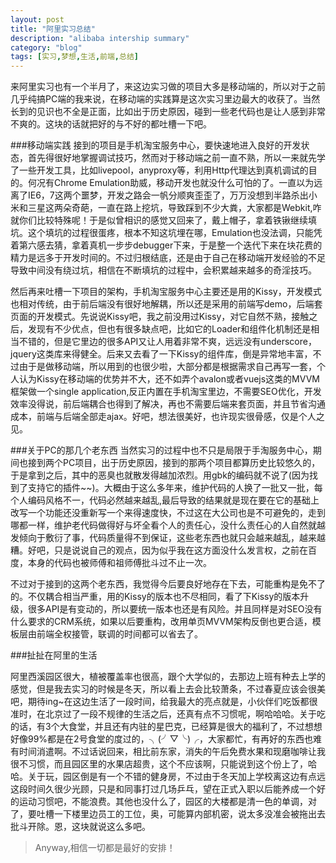 ```yaml
---
layout: post
title: "阿里实习总结"
description: "alibaba intership summary"
category: "blog"
tags: [实习,梦想,生活,前端,总结]
---
```


来阿里实习也有一个半月了，来这边实习做的项目大多是移动端的，所以对于之前几乎纯搞PC端的我来说，在移动端的实践算是这次实习里边最大的收获了。当然长到的见识也不全是正面，比如出于历史原因，碰到一些老代码也是让人感到非常不爽的。这块的话就把好的与不好的都吐槽一下吧。


###移动端实践
 接到的项目是手机淘宝服务中心，要快速地进入良好的开发状态，首先得很好地掌握调试技巧，然而对于移动端之前一直不熟，所以一来就先学了一些开发工具，比如livepool，anyproxy等，利用Http代理达到真机调试的目的。何况有Chrome Emulation助威，移动开发也就没什么可怕的了。一直以为远离了IE6，7这两个噩梦，开发之路会一帆分顺爽歪歪了，万万没想到半路杀出小米和三星这两朵奇葩，一直在路上挖坑，导致踩到不少大粪，大家都是Webkit,咋就你们比较特殊呢！于是似曾相识的感觉又回来了，戴上帽子，拿着铁锹继续填坑。这个填坑的过程很蛋疼，根本不知这坑埋在哪，Emulation也没法调，只能凭着第六感去猜，拿着真机一步步debugger下来，于是整一个迭代下来在块花费的精力是远多于开发时间的。不过归根结底，还是由于自己在移动端开发经验的不足导致中间没有绕过坑，相信在不断填坑的过程中，会积累越来越多的奇淫技巧。

然后再来吐槽一下项目的架构，手机淘宝服务中心主要还是用的Kissy，开发模式也相对传统，由于前后端没有很好地解耦，所以还是采用的前端写demo，后端套页面的开发模式。先说说Kissy吧，我之前没用过Kissy，对它自然不熟，接触之后，发现有不少优点，但也有很多缺点吧，比如它的Loader和组件化机制还是相当不错的，但是它里边的很多API又让人用着非常不爽，远远没有underscore，jquery这类库来得健全。后来又去看了一下Kissy的组件库，倒是异常地丰富，不过由于是做移动端，所以用到的也很少啦，大部分都是根据需求自己再写一套，个人认为Kissy在移动端的优势并不大，还不如弄个avalon或者vuejs这类的MVVM框架做一个single application,反正内置在手机淘宝里边，不需要SEO优化，开发效率没得说，前后端耦合也得到了解决，再也不需要后端来套页面，并且节省沟通成本，前端与后端全部走ajax。好吧，想法很美好，也许现实很骨感，仅是个人之见。



###关于PC的那几个老东西
当然实习的过程中也不只是局限于手淘服务中心，期间也接到两个PC项目，出于历史原因，接到的那两个项目都算历史比较悠久的，于是拿到之后，其中的恶臭也就散发得越加浓烈。用gbk的编码就不说了(因为找到了支持它的插件~~)。大概由于这么多年来，维护代码的人换了一批又一批，每个人编码风格不一，代码必然越来越乱,最后导致的结果就是现在要在它的基础上改写一个功能还没重新写一个来得速度快，不过这在大公司也是不可避免的，走到哪都一样，维护老代码做得好与坏全看个人的责任心，没什么责任心的人自然就越发倾向于敷衍了事，代码质量得不到保证，这些老东西也就只会越来越乱，越来越糟。好吧，只是说说自己的观点，因为似乎我在这方面没什么发言权，之前在百度，本身的代码也被师傅和祖师傅批斗过不止一次。


不过对于接到的这两个老东西，我觉得今后要良好地存在下去，可能重构是免不了的。不仅耦合相当严重，用的Kissy的版本也不尽相同，看了下Kissy的版本升级，很多API是有变动的，所以要统一版本也还是有风险。并且同样是对SEO没有什么要求的CRM系统，如果以后要重构，改用单页MVVM架构反倒也更合适，模板层由前端全权接管，联调的时间都可以省去了。


###扯扯在阿里的生活

阿里西溪园区很大，植被覆盖率也很高，跟个大学似的，去那边上班有种去上学的感觉，但是我去实习的时候是冬天，所以看上去会比较萧条，不过春夏应该会很美吧，期待ing~在这边生活了一段时间，给我最大的亮点就是，小伙伴们吃饭都很准时，在北京过了一段不规律的生活之后，还真有点不习惯呢，啊哈哈哈。关于吃的话，有3个大食堂，并且还有内驻的星巴克，已经算是很大的福利了，不过想想好像99%都是在2号食堂的度过的，╮(╯▽╰)╭，大家都忙，有再好的东西也难有时间消遣啊。不过话说回来，相比前东家，消失的午后免费水果和现磨咖啡让我很不习惯，而且园区里的水果店超贵，这个不应该啊，只能说到这个份上了，哈哈。关于玩，园区倒是有一个不错的健身房，不过由于冬天加上学校离这边有点远这段时间久很少光顾，只是和同事打过几场乒乓，望在正式入职以后能养成一个好的运动习惯吧，不能浪费。其他也没什么了，园区的大楼都是清一色的单调，对了，要吐槽一下楼里边员工的工位，奥，可能算内部机密，说太多没准会被拖出去批斗开除。恩，这块就说这么多吧。


> Anyway,相信一切都是最好的安排！